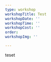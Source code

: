 ```yaml
---
type: workshop
workshopTitle: Test
workshopDate: ''
workshopTime: ''
workshopCost: ''
order: 
workshopImg: ''

---
```

teset